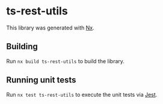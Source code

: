 # ts-rest-utils

This library was generated with [Nx](https://nx.dev).

## Building

Run `nx build ts-rest-utils` to build the library.

## Running unit tests

Run `nx test ts-rest-utils` to execute the unit tests via [Jest](https://jestjs.io).
